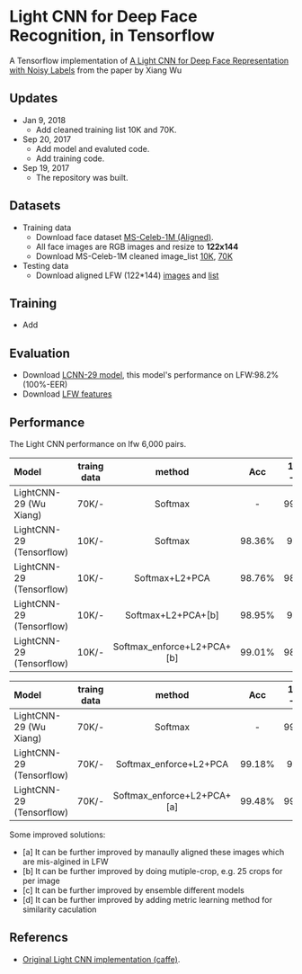 #  Light CNN for Deep Face Recognition, in Tensorflow
A Tensorflow implementation of [A Light CNN for Deep Face Representation with Noisy Labels](https://arxiv.org/abs/1511.02683) from the paper by Xiang Wu 

## Updates
- Jan 9, 2018
	- Add cleaned training list 10K and 70K.
- Sep 20, 2017
	- Add model and evaluted code.
	- Add training code.
- Sep 19, 2017
	- The repository was built.


## Datasets
- Training data
	- Download face dataset [MS-Celeb-1M (Aligned)](http://www.msceleb.org/download/aligned).
	- All face images are RGB images and resize to **122x144** 
	- Download MS-Celeb-1M cleaned image_list [10K](https://1drv.ms/t/s!AleP5K29t5x7ge87YS8Ue92h8JDDMw), [70K](https://1drv.ms/t/s!AleP5K29t5x7gfEu_3My1D3lgDhLlQ)
- Testing data
	- Download aligned LFW (122*144) [images](https://1drv.ms/u/s!AleP5K29t5x7ge88rngfpitnvpkZbw) and [list](https://1drv.ms/t/s!AleP5K29t5x7ge9DV6jfHo392ONwCA)

## Training 
- Add

## Evaluation
- Download [LCNN-29 model](https://1drv.ms/f/s!AleP5K29t5x7ge89GqB3Ue_Pe5rN3A), this model's performance on LFW:98.2% (100%-EER)
- Download [LFW features](https://1drv.ms/u/s!AleP5K29t5x7ge9ElofW_tDzxCq5sw)

## Performance
The Light CNN performance on lfw 6,000 pairs.   

|   Model | traing data	| method | Acc	|100% - EER | TPR@FAR=1%   | TPR@FAR=0.1%| TPR@FAR=0| 
| :------- | :----: | :----: | :----:| :----: | :---: | :---: |:---: | 
| LightCNN-29 (Wu Xiang)| 70K/-	|Softmax|   -	|99.40% | 99.43% | 98.67% | 95.70% |
| LightCNN-29 (Tensorflow)|10K/- |Softmax|98.36%	|98.2% |    97.73%    |    92.26%  |    60.53%  | 
| LightCNN-29 (Tensorflow)|10K/- |Softmax+L2+PCA|98.76%	|98.66% |    98.36%    |    97%  |    79.33%  |
| LightCNN-29 (Tensorflow)|10K/- |Softmax+L2+PCA+[b]|98.95%	|98.8% |    98.76%    |    97.16%  |    83.36%  |
| LightCNN-29 (Tensorflow)|10K/- |Softmax_enforce+L2+PCA+[b]|99.01%	|98.96% |    98.96%    |    95.83%  |    90.23%  |

|   Model | traing data	| method | Acc	|100% - EER | TPR@FAR=1%   | TPR@FAR=0.1%| TPR@FAR=0| 
| :------- | :----: | :----: | :----:| :----: | :---: | :---: |:---: | 
| LightCNN-29 (Wu Xiang)| 70K/-	|Softmax|   -	|99.40% | 99.43% | 98.67% | 95.70% |
| LightCNN-29 (Tensorflow)|70K/- |Softmax_enforce+L2+PCA|99.18%	|98.9% |    98.86%    |    97.9%  |    94.03%  |
| LightCNN-29 (Tensorflow)|70K/- |Softmax_enforce+L2+PCA+[a]|99.48%	|99.43% |    99.56%    |    98.26%  |    94.53%  |


Some improved solutions:
- [a] It can be further improved by manaully aligned these images which are mis-algined in LFW
- [b] It can be further improved by doing mutiple-crop, e.g. 25 crops for per image
- [c] It can be further improved by ensemble different models
- [d] It can be further improved by adding metric learning method for similarity caculation

## Referencs
- [Original Light CNN implementation (caffe)](https://github.com/AlfredXiangWu/face_verification_experiment).
